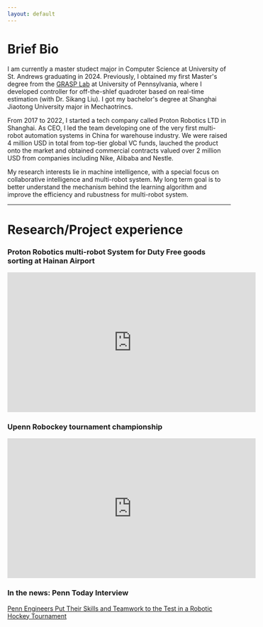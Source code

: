 ```yaml
---
layout: default
---
```

# Brief Bio

I am currently a master studect major in Computer Science at University of St. Andrews graduating in 2024. Previously, I obtained my first Master's degree from the [GRASP Lab](https://www.grasp.upenn.edu/) at University of Pennsylvania, where I developed controller for off-the-shlef quadroter based on real-time estimation (with Dr. Sikang Liu). I got my bachelor's degree at Shanghai Jiaotong University major in Mechaotrincs.

From 2017 to 2022, I started a tech company called Proton Robotics LTD in Shanghai. As CEO, I led the team developing one of the very first multi-robot automation systems in China for warehouse industry. We were raised 4 million USD in total from top-tier global VC funds, lauched the product onto the market and obtained commercial contracts valued over 2 million USD from companies including Nike, Alibaba and Nestle.

My research interests lie in machine intelligence, with a special focus on collaborative intelligence and multi-robot system. My long term goal is to better understand the mechanism behind the learning algorithm and improve the efficiency and rubustness for multi-robot system.



* * *

# Research/Project experience

### Proton Robotics multi-robot System for Duty Free goods sorting at Hainan Airport
<iframe width="560" height="315" src="https://www.youtube.com/embed/_dR4RdRS9KA?si=n0hIZWURGKzp0wKM" title="YouTube video player" frameborder="0" allow="accelerometer; autoplay; clipboard-write; encrypted-media; gyroscope; picture-in-picture; web-share" allowfullscreen></iframe>

### Upenn Robockey tournament championship

<iframe width="560" height="315" src="https://www.youtube.com/embed/t3lXov9q2Og?si=voNae0FwoSocYEi8" title="YouTube video player" frameborder="0" allow="accelerometer; autoplay; clipboard-write; encrypted-media; gyroscope; picture-in-picture; web-share" allowfullscreen></iframe>

### In the news: Penn Today Interview
[Penn Engineers Put Their Skills and Teamwork to the Test in a Robotic Hockey Tournament](https://penntoday.upenn.edu/news/penn-engineers-put-their-skills-and-teamwork-test-robotic-hockey-tournament)



